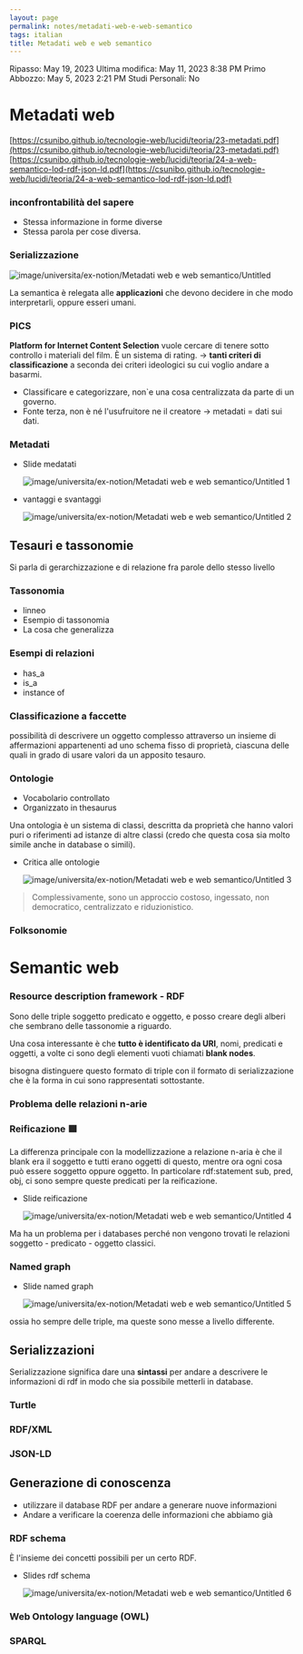```yaml
---
layout: page
permalink: notes/metadati-web-e-web-semantico
tags: italian
title: Metadati web e web semantico
---
```


Ripasso: May 19, 2023
Ultima modifica: May 11, 2023 8:38 PM
Primo Abbozzo: May 5, 2023 2:21 PM
Studi Personali: No


# Metadati web
[https://csunibo.github.io/tecnologie-web/lucidi/teoria/23-metadati.pdf](https://csunibo.github.io/tecnologie-web/lucidi/teoria/23-metadati.pdf)
[https://csunibo.github.io/tecnologie-web/lucidi/teoria/24-a-web-semantico-lod-rdf-json-ld.pdf](https://csunibo.github.io/tecnologie-web/lucidi/teoria/24-a-web-semantico-lod-rdf-json-ld.pdf)

### inconfrontabilità del sapere

- Stessa informazione in forme diverse
- Stessa parola per cose diversa.

### Serializzazione

<img src="/images/notes/image/universita/ex-notion/Metadati web e web semantico/Untitled.png" alt="image/universita/ex-notion/Metadati web e web semantico/Untitled">

La semantica è relegata alle **applicazioni** che devono decidere in che modo interpretarli, oppure esseri umani.

### PICS

**Platform for Internet Content Selection** vuole cercare di tenere sotto controllo i materiali del film. È un sistema di rating. → **tanti criteri di classificazione** a seconda dei criteri ideologici su cui voglio andare a basarmi.

- Classificare e categorizzare, non`e una cosa centralizzata da parte di un governo.
- Fonte terza, non è né l'usufruitore ne il creatore → metadati = dati sui dati.

### Metadati

- Slide medatati

    <img src="/images/notes/image/universita/ex-notion/Metadati web e web semantico/Untitled 1.png" alt="image/universita/ex-notion/Metadati web e web semantico/Untitled 1">

- vantaggi e svantaggi

    <img src="/images/notes/image/universita/ex-notion/Metadati web e web semantico/Untitled 2.png" alt="image/universita/ex-notion/Metadati web e web semantico/Untitled 2">


## Tesauri e tassonomie

Si parla di gerarchizzazione e di relazione fra parole dello stesso livello

### Tassonomia

- linneo
- Esempio di tassonomia
- La cosa che generalizza

### Esempi di relazioni

- has_a
- is_a
- instance of

### Classificazione a faccette

possibilità di descrivere un oggetto complesso attraverso un insieme di
affermazioni appartenenti ad uno schema fisso di proprietà, ciascuna
delle quali in grado di usare valori da un apposito tesauro.

### Ontologie

- Vocabolario controllato
- Organizzato in thesaurus

Una ontologia è un sistema di classi, descritta da proprietà che hanno valori puri o riferimenti ad istanze di altre classi (credo che questa cosa sia molto simile anche in database o simili).

- Critica alle ontologie

    <img src="/images/notes/image/universita/ex-notion/Metadati web e web semantico/Untitled 3.png" alt="image/universita/ex-notion/Metadati web e web semantico/Untitled 3">


> Complessivamente, sono un approccio costoso, ingessato, non democratico,
centralizzato e riduzionistico.
>

### Folksonomie

# Semantic web

### Resource description framework - RDF

Sono delle triple soggetto predicato e oggetto, e posso creare degli alberi che sembrano delle tassonomie a riguardo.

Una cosa interessante è che **tutto è identificato da URI**, nomi, predicati e oggetti, a volte ci sono degli elementi vuoti chiamati **blank nodes**.

bisogna distinguere questo formato di triple con il formato di serializzazione che è la forma in cui sono rappresentati sottostante.

### Problema delle relazioni n-arie

### Reificazione 🟥

La differenza principale con la modellizzazione a relazione n-aria è che il blank era il soggetto e tutti erano oggetti di questo, mentre ora ogni cosa può essere soggetto oppure oggetto. In particolare rdf:statement  sub, pred, obj,  ci sono sempre queste predicati per la reificazione.

- Slide reificazione

    <img src="/images/notes/image/universita/ex-notion/Metadati web e web semantico/Untitled 4.png" alt="image/universita/ex-notion/Metadati web e web semantico/Untitled 4">


Ma ha un problema per i databases perché non vengono trovati le relazioni soggetto - predicato - oggetto classici.

### Named graph

- Slide named graph

    <img src="/images/notes/image/universita/ex-notion/Metadati web e web semantico/Untitled 5.png" alt="image/universita/ex-notion/Metadati web e web semantico/Untitled 5">


ossia ho sempre delle triple, ma queste sono messe a livello differente.

## Serializzazioni

Serializzazione significa dare una **sintassi** per andare a descrivere le informazioni di rdf in modo che sia possibile metterli in database.

### Turtle

### RDF/XML

### JSON-LD

## Generazione di conoscenza

- utilizzare il database RDF per andare a generare nuove informazioni
- Andare a verificare la coerenza delle informazioni che abbiamo già

### RDF schema

È l'insieme dei concetti possibili per un certo RDF.

- Slides rdf schema

    <img src="/images/notes/image/universita/ex-notion/Metadati web e web semantico/Untitled 6.png" alt="image/universita/ex-notion/Metadati web e web semantico/Untitled 6">


### Web Ontology language (OWL)

### SPARQL